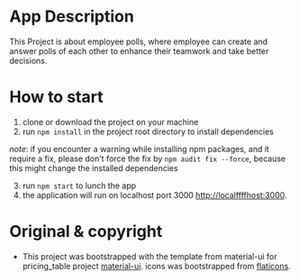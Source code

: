 # App Description
This Project is about employee polls, where employee can create and answer polls of each other to enhance their teamwork and take better decisions.

# How to start
1. clone or download the project on your machine
2. run `npm install` in the project root directory to install dependencies

*note*: if you encounter a warning while installing npm packages, and it require a fix, please don't force the fix by `npm audit fix --force`, because this might change the installed dependencies

3. run `npm start` to lunch the app
4. the application will run on localhost port 3000 [http://localffffhost:3000](http://localhost:3000).

# Original & copyright
- This project was bootstrapped with the template from material-ui for pricing_table project [material-ui](https://github.com/mui/material-ui/blame/v5.14.5/docs/data/material/getting-started/templates/pricing/Pricing.js).
icons was bootstrapped from [flaticons](https://www.flaticon.com/free-icons/worker).
